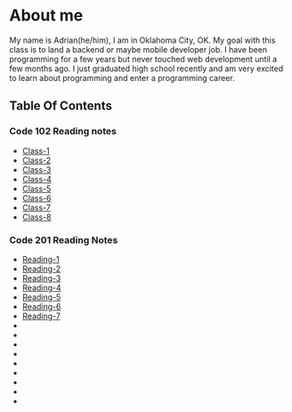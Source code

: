 # About me

My name is Adrian(he/him), I am in Oklahoma City, OK. My goal with this class is to land a backend or maybe mobile developer job. I have been programming for a few years but never touched web development until a few months ago. I just graduated high school recently and am very excited to learn about programming and enter a programming career.

## Table Of Contents

### Code 102 Reading notes
- [Class-1](102/class1.md)
- [Class-2](102/class2.md)
- [Class-3](102/class3.md)
- [Class-4](102/class4.md)
- [Class-5](102/class5.md)
- [Class-6](102/class6.md)
- [Class-7](102/class7.md)
- [Class-8](102/class8.md)

### Code 201 Reading Notes
- [Reading-1](201/reading1.md)
- [Reading-2](201/reading2.md)
- [Reading-3](201/reading3.md)
- [Reading-4](201/reading4.md)
- [Reading-5](201/reading5.md)
- [Reading-6](201/reading6.md)
- [Reading-7](201/reading7.md)
- []()
- []()
- []()
- []()
- []()
- []()
- []()
- []()
- []()
